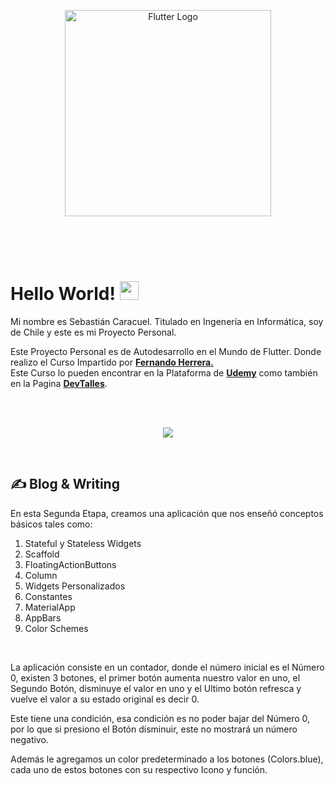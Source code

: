 <p align="center">
  <a href="#" target="blank"><img src="https://storage.googleapis.com/cms-storage-bucket/6a07d8a62f4308d2b854.svg" width="330" alt="Flutter Logo" /></a>
</p>

<br>
<br>
<br>

# Hello World! <img src="https://raw.githubusercontent.com/MartinHeinz/MartinHeinz/master/wave.gif" width="30px" height="30px" />

Mi nombre es Sebastián Caracuel. Titulado en Ingenería en Informática, soy de Chile y este es mi Proyecto Personal.

Este Proyecto Personal es de Autodesarrollo en el Mundo de Flutter.
Donde realizo el Curso Impartido por <a href="https://gist.github.com/Klerith"><b>Fernando Herrera.</b></a><br>
Este Curso lo pueden encontrar en la Plataforma de <a href="https://www.udemy.com/course/flutter-cero-a-experto/?kw=flutter&src=sac"><b>Udemy</b></a> como también en la Pagina <a href="https://cursos.devtalles.com/"><b>DevTalles</b></a>. 


<br>
<br>
<p align="center">
  <a href="https://skillicons.dev">
    <img src="https://skillicons.dev/icons?i=flutter,dart,vscode&perline=14" />
  </a>
</p>


<br>

## &#x270d; Blog & Writing

En esta Segunda Etapa, creamos una aplicación que nos enseñó conceptos básicos tales como:
<br>
1. Stateful y Stateless Widgets
2. Scaffold
3. FloatingActionButtons
4. Column
5. Widgets Personalizados
6. Constantes
7. MaterialApp
8. AppBars
9. Color Schemes
<br>

La aplicación consiste en un contador, donde el número inicial es el Número 0, existen 3 botones, el primer botón aumenta nuestro valor en uno, el Segundo Botón, disminuye el valor en uno y el Ultimo botón refresca y vuelve el valor a su estado original es decir 0.

Este tiene una condición, esa condición es no poder bajar del Número 0, por lo que si presiono el Botón disminuir, este no mostrará un número negativo.

Además le agregamos un color predeterminado a los botones (Colors.blue), cada uno de estos botones con su respectivo Icono y función.
